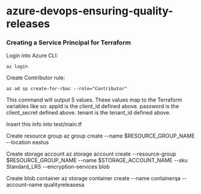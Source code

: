 # azure-devops-ensuring-quality-releases

### Creating a Service Principal for Terraform 

Login into Azure CLI: 

```
az login
```
Create Contributor rule: 

```
az ad sp create-for-rbac --role="Contributor"
```
This command will output 5 values. 
These values map to the Terraform variables like so:
appId is the client_id defined above.
password is the client_secret defined above.
tenant is the tenant_id defined above.

Insert this info into test/main.tf

Create resource group
az group create --name $RESOURCE_GROUP_NAME --location eastus

Create storage account
az storage account create --resource-group $RESOURCE_GROUP_NAME --name $STORAGE_ACCOUNT_NAME --sku Standard_LRS --encryption-services blob

Create blob container
az storage container create --name containerqa --account-name qualityreleasesa

